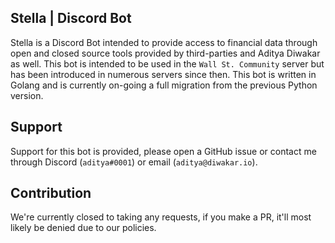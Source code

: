 Stella | Discord Bot
----

Stella is a Discord Bot intended to provide access to financial data through open and closed source tools provided by third-parties and Aditya Diwakar as well. This bot is intended to be used in the ``Wall St. Community`` server but has been introduced in numerous servers since then. This bot is written in Golang and is currently on-going a full migration from the previous Python version.

## Support

Support for this bot is provided, please open a GitHub issue or contact me through Discord (``aditya#0001``) or email (``aditya@diwakar.io``).

## Contribution

We're currently closed to taking any requests, if you make a PR, it'll most likely be denied due to our policies.

